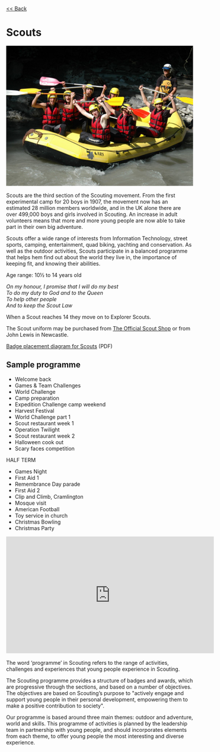 [<< Back](/)

# Scouts

![Scouts](images/scouts.jpg)

Scouts are the third section of the Scouting movement. From the first experimental camp for 20 boys in 1907, the movement now has an estimated 28 million members worldwide, and in the UK alone there are over 499,000 boys and girls involved in Scouting. An increase in adult volunteers means that more and more young people are now able to take part in their own big adventure.

Scouts offer a wide range of interests from Information Technology, street sports, camping, entertainment, quad biking, yachting and conservation. As well as the outdoor activities, Scouts participate in a balanced programme that helps hem find out about the world they live in, the importance of keeping fit, and knowing their abilities.

Age range: 10½ to 14 years old

_On my honour, I promise that I will do my best<br>
To do my duty to God and to the Queen<br>
To help other people<br>
And to keep the Scout Law_

When a Scout reaches 14 they move on to Explorer Scouts.

The Scout uniform may be purchased from [The Official Scout Shop](http://shop.scouts.org.uk/s-8-scouts.aspx?SectionFilterID=8&sectioncategories=true) or from John Lewis in Newcastle.

[Badge placement diagram for Scouts](media/ScoutsUniformDiagram.pdf) (PDF)

## Sample programme

* Welcome back
* Games & Team Challenges
* World Challenge
* Camp preparation
* Expedition Challenge camp weekend
* Harvest Festival
* World Challenge part 1
* Scout restaurant week 1
* Operation Twilight
* Scout restaurant week 2
* Halloween cook out
* Scary faces competition

HALF TERM 

* Games Night
* First Aid 1
* Remembrance Day parade
* First Aid 2
* Clip and Climb, Cramlington
* Mosque visit
* American Football
* Toy service in church
* Christmas Bowling
* Christmas Party

<iframe width="560" height="315" src="https://www.youtube-nocookie.com/embed/beWsc5kPwbc?rel=0" frameborder="0" allow="autoplay; encrypted-media" allowfullscreen></iframe>

The word ‘programme’ in Scouting refers to the range of activities, challenges and experiences that young people experience in Scouting.
 
The Scouting programme provides a structure of badges and awards, which are progressive through the sections, and based on a number of objectives. The objectives are based on Scouting’s purpose to "actively engage and support young people in their personal development, empowering them to make a positive contribution to society".

Our programme is based around three main themes: outdoor and adventure, world and skills. This programme of activities is planned by the leadership team in partnership with young people, and should incorporates elements from each theme, to offer young people the most interesting and diverse experience. 
